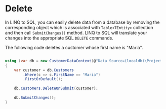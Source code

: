 # Delete

In LINQ to SQL, you can easily delete data from a database by removing the corresponding object which is associated with `Table<TEntity>` collection and then call `SubmitChanges()` method. LINQ to SQL will translate your changes into the appropriate SQL `DELETE` commands.

The following code deletes a customer whose first name is "Maria".

```csharp

using (var db = new CustomerDataContext(@"Data Source=(localdb)\ProjectsV13;Initial Catalog=CustomerDB;"))
{
    var customer = db.Customers
        .Where(c => c.FirstName == "Maria")
        .FirstOrDefault();
    
    db.Customers.DeleteOnSubmit(customer);
    
    db.SubmitChanges();
}

```